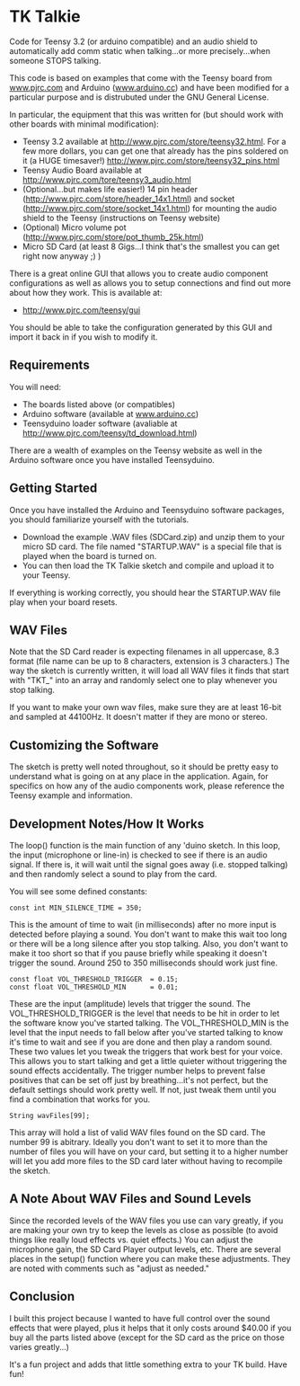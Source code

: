 # TK Talkie
Code for Teensy 3.2 (or arduino compatible) and an audio shield to automatically add comm static when talking...or more precisely...when someone STOPS talking.

This code is based on examples that come with the Teensy board from www.pjrc.com and Arduino (www.arduino.cc) and have been modified for a particular purpose and is distrubuted under the GNU General License.

In particular, the equipment that this was written for (but should work with other boards with minimal modification):

-  Teensy 3.2 available at http://www.pjrc.com/store/teensy32.html.  For a few more dollars, you can get one that already has the pins soldered on it (a HUGE timesaver!) http://www.pjrc.com/store/teensy32_pins.html
-  Teensy Audio Board available at http://www.pjrc.com/tore/teensy3_audio.html
-  (Optional...but makes life easier!) 14 pin header (http://www.pjrc.com/store/header_14x1.html) and socket (http://www.pjrc.com/store/socket_14x1.html) for mounting the audio shield to the Teensy (instructions on Teensy website)
-  (Optional) Micro volume pot (http://www.pjrc.com/store/pot_thumb_25k.html)
-  Micro SD Card (at least 8 Gigs...I think that's the smallest you can get right now anyway ;)  )

There is a great online GUI that allows you to create audio component configurations as well as allows you to setup connections and find out more about how they work.  This is available at:

-  http://www.pjrc.com/teensy/gui

You should be able to take the configuration generated by this GUI and import it back in if you wish to modify it.

## Requirements

You will need:

-  The boards listed above (or compatibles)
-  Arduino software (available at www.arduino.cc)
-  Teensyduino loader software (avaliable at http://www.pjrc.com/teensy/td_download.html)

There are a wealth of examples on the Teensy website as well in the Arduino software once you have installed Teensyduino.

## Getting Started

Once you have installed the Arduino and Teensyduino software packages, you should familiarize yourself with the tutorials. 

- Download the example .WAV files (SDCard.zip) and unzip them to your micro SD card.  The file named "STARTUP.WAV" is a special file that is played when the board is turned on.
- You can then load the TK Talkie sketch and compile and upload it to your Teensy.

If everything is working correctly, you should hear the STARTUP.WAV file play when your board resets.

## WAV Files

Note that the SD Card reader is expecting filenames in all uppercase, 8.3 format (file name can be up to 8 characters, extension is 3 characters.)  The way the sketch is currently written, it will load all WAV files it finds that start with "TKT_" into an array and randomly select one to play whenever you stop talking.

If you want to make your own wav files, make sure they are at least 16-bit and sampled at 44100Hz.  It doesn't matter if they are mono or stereo.

## Customizing the Software

The sketch is pretty well noted throughout, so it should be pretty easy to understand what is going on at any place in the application.  Again, for specifics on how any of the audio components work, please reference the Teensy example and information.

## Development Notes/How It Works

The loop() function is the main function of any 'duino sketch.  In this loop, the input (microphone or line-in) is checked to see if there is an audio signal.  If there is, it will wait until the signal goes away (i.e. stopped talking) and then randomly select a sound to play from the card.

You will see some defined constants:

    const int MIN_SILENCE_TIME = 350;

This is the amount of time to wait (in milliseconds) after no more input is detected before playing a sound.  You don't want to make this wait too long or there will be a long silence after you stop talking.  Also, you don't want to make it too short so that if you pause briefly while speaking it doesn't trigger the sound.  Around 250 to 350 milliseconds should work just fine.

    const float VOL_THRESHOLD_TRIGGER  = 0.15;
    const float VOL_THRESHOLD_MIN      = 0.01;

These are the input (amplitude) levels that trigger the sound.  The VOL_THRESHOLD_TRIGGER is the level that needs to be hit in order to let the software know you've started talking.  The VOL_THRESHOLD_MIN is the level that the input needs to fall below after you've started talking to know it's time to wait and see if you are done and then play a random sound.  These two values let you tweak the triggers that work best for your voice.  This allows you to start talking and get a little quieter without triggering the sound effects accidentally.  The trigger number helps to prevent false positives that can be set off just by breathing...it's not perfect, but the default settings should work pretty well.  If not, just tweak them until you find a combination that works for you.

    String wavFiles[99];

This array will hold a list of valid WAV files found on the SD card.  The number 99 is abitrary.  Ideally you don't want to set it to more than the number of files you will have on your card, but setting it to a higher number will let you add more files to the SD card later without having to recompile the sketch.

## A Note About WAV Files and Sound Levels

Since the recorded levels of the WAV files you use can vary greatly, if you are making your own try to keep the levels as close as possible (to avoid things like really loud effects vs. quiet effects.)  You can adjust the microphone gain, the SD Card Player output levels, etc.  There are several places in the setup() function where you can make these adjustments.  They are noted with comments such as "adjust as needed."

## Conclusion

I built this project because I wanted to have full control over the sound effects that were played, plus it helps that it only costs around $40.00 if you buy all the parts listed above (except for the SD card as the price on those varies greatly...)  

It's a fun project and adds that little something extra to your TK build.  Have fun!

